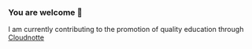 ### You are welcome 👋

I am currently contributing to the promotion of quality education through <a href="www.cloudnotte.com">Cloudnotte</a>
